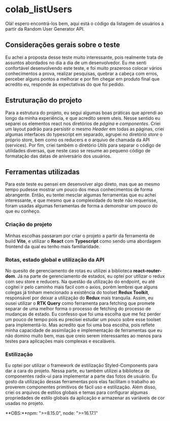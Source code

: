 # colab_listUsers
Olá! espero encontrá-los bem, aqui está o código da listagem de usuários a partir da Random User Generator API.

## Considerações gerais sobre o teste
Eu achei a proposta desse teste muito interessante, pois realmente trata de assuntos abordados no dia a dia de um desenvolvedor. 
Eu me senti confortável desenvolvendo este teste, e foi muito prazeroso colocar vários conhecimentos a prova, realizar pesquisas, quebrar a cabeça
com erros, perceber alguns pontos a melhorar e por fim chegar em produto final que acredito eu, responde às expectativas do que foi pedido.

## Estruturação do projeto
Para a estrutura do projeto, eu segui algumas boas práticas que aprendi ao longo da minha experiência, e que acredito serem uteis. Nesse sentido eu separei os elementos react nos diretórios de *página* e *componentes*. Criei um layout padrão para persistir o mesmo *Header* em todas as páginas, criei algumas interfaces do typescript em separado, agrupei no diretório *store* o próprio store, bem como os reducers e o arquivo de chamada da API (services). Por fim, criei também o diretório *Utils* para separar o código de utilidades diversas, que neste caso se resume ao pequeno código de formatação das datas de aniversário dos usuários.

## Ferramentas utilizadas
Para este teste eu pensei em desenvolver algo direto, mas que ao mesmo tempo pudesse mostrar um pouco dos meus conhecimentos de forma abrangente. Então, eu tentei mesclar algumas ferramentas que eu achei interessante, e que mesmo que a complexidade do teste não requerisse, foram usadas algumas ferramentas de forma a demonstrar um pouco do que eu conheço.

### Criação do projeto
Minhas escolhas passaram por criar o projeto a partir da ferramenta de build **Vite**, e utilizar o **React** com **Typescript** como sendo uma abordagem frontend da qual eu tenho mais familiaridade. 

### Rotas, estado global e utilização da API
No quesito de gerenciamento de rotas eu utilizei a biblioteca **react-router-dom**. Já na parte de gerenciamento de estados, eu optei por utilizar o redux com seu store e reducers. Na questão da utilização do endpoint, eu até cogitei ir pelo caminho mais facil com o axios, porém lembrei que alguns colegas já tinham mencionado a existência do toolset **Redux Toolkit**, responsável por deixar a utilização do **Redux** mais tranquila. Assim, eu ousei utilizar o **RTK Query** como ferramenta para fetching que promete separar de uma melhor forma o processo de fetching do processo de mudanças de estado. Eu confesso que foi uma escolha que me fez perder um pouco de tempo pois eu precisei estudar um pouco sobre esse toolset para implementá-lo. Mas acredito que foi uma boa escolha, pois reflete minha capacidade de assimilação e implementação de ferramentas que eu não domino muito bem, mas que creio serem interessantes ao menos para testes para aplicações mais complexas e escaláveis. 

### Estilização
Eu optei por utilizar o framework de estilização Styled-Components para dar a cara do projeto. Nessa parte, eu também utilizei a biblioteca de componentes radix-ui para implementar a parte das fotos de usuário. Eu gosto da utilização dessas ferramentas pois elas facilitam o trabalho ao proverem componentes primitivos de fácil uso e estilização. Além disso, criei os arquivos de estilos globais e temas para configurar algumas propriedades de estilo globais da aplicação e armazenar as variáveis de cor usadas no projeto.

**OBS:**npm: ">=8.15.0", node: ">=16.17.1"
